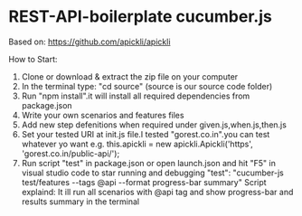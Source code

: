# REST-API-boilerplate cucumber.js
Based on: https://github.com/apickli/apickli

How to Start:
1. Clone or download & extract the zip file on your computer
2. In the terminal type: "cd source" (source is our source code folder)
3. Run "npm install".it will install all required dependencies from package.json
4. Write your own scenarios and features files
5. Add new step defenitions when required under given.js,when.js,then.js
6. Set your tested URI at init.js file.I tested "gorest.co.in".you can test whatever yo want
e.g. 
  this.apickli = new apickli.Apickli('https', 'gorest.co.in/public-api/'); 
7. Run script "test" in package.json or open launch.json and hit "F5" in visual studio code to star running and debugging
   "test": "cucumber-js test/features --tags @api --format progress-bar summary"
   Script explaind: It ill run all scenarios with @api tag and show progress-bar and results summary in the terminal
